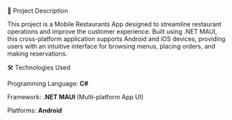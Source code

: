 📱 Project Description

This project is a Mobile Restaurants App designed to streamline restaurant operations and improve the customer experience. Built using .NET MAUI, this cross-platform application supports Android and iOS devices, providing users with an intuitive interface for browsing menus, placing orders, and making reservations.

🛠️ Technologies Used

Programming Language: **C#**

Framework: **.NET MAUI** (Multi-platform App UI)

Platforms: **Android**
